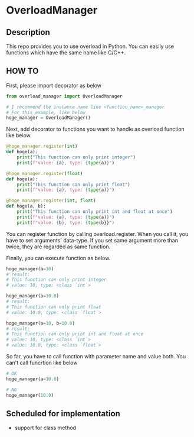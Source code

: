 # OverloadManager

## Description
This repo provides you to use overload in Python.
You can easily use functions which have the same name like C/C++.

## HOW TO
First, please import decorator as below
```python
from overload_manager import OverloadManager

# I recommend the instance name like <function_name>_manager
# For this example, like below
hoge_manager = OverloadManager()
```

Next, add decorator to functions you want to handle as overload function like below.
```python
@hoge_manager.register(int)
def hoge(a):
    print("This function can only print integer")
    print(f"value: {a}, type: {type(a)}")

@hoge_manager.register(float)
def hoge(a):
    print("This function can only print float")
    print(f"value: {a}, type: {type(a)}")

@hoge_manager.register(int, float)
def hoge(a, b):
    print("This function can only print int and float at once")
    print(f"value: {a}, type: {type(a)}")
    print(f"value: {b}, type: {type(b}}")
```
You can register function by calling overload.register.
When you call it, you have to set arguments' data-type. If you set same argument more than twice, they are regarded as same function.

Finally, you can execute function as below.
```python
hoge_manager(a=10)
# result:
# This function can only print integer
# value: 10, type: <class `int`>

hoge_manager(a=10.0)
# result:
# This function can only print float
# value: 10.0, type: <class `float`>

hoge_manager(a=10, b=10.0)
# result:
# This function can only print int and float at once
# value: 10, type: <class `int`>
# value: 10.0, type: <class `float`>
```

So far, you have to call function with parameter name and value both.
You can't call funcrtion like below
```python
# OK
hoge_manager(a=10.0)

# NG
hoge_manager(10.0)
```

## Scheduled for implementation
- support for class method
